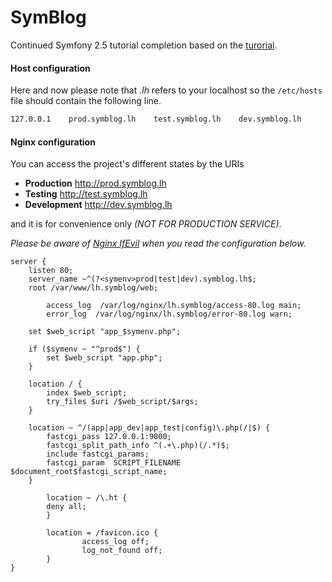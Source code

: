 SymBlog
=======

Continued Symfony 2.5 tutorial completion based on the [turorial](http://tutorial.symblog.co.uk/ "Symfony2 Tutorial").

#### Host configuration

Here and now please note that *.lh* refers to your localhost so the `/etc/hosts` file should contain the following line.

```Bash
127.0.0.1    prod.symblog.lh    test.symblog.lh    dev.symblog.lh
```

#### Nginx configuration

You can access the project's different states by the URIs

- **Production** http://prod.symblog.lh
- **Testing** http://test.symblog.lh
- **Development** http://dev.symblog.lh

and it is for convenience only *(NOT FOR PRODUCTION SERVICE)*.

*Please be aware of [Nginx IfEvil](http://wiki.nginx.org/IfIsEvil "Nginx IfIsEvil") when you read the configuration below.*

```Nginx
server {
    listen 80;
    server_name ~^(?<symenv>prod|test|dev).symblog.lh$;
	root /var/www/lh.symblog/web;

        access_log  /var/log/nginx/lh.symblog/access-80.log main;
        error_log  /var/log/nginx/lh.symblog/error-80.log warn;

	set $web_script "app_$symenv.php";

	if ($symenv ~ "^prod$") {
		set $web_script "app.php";
	}

	location / {
		index $web_script;
		try_files $uri /$web_script/$args;
	}

	location ~ ^/(app|app_dev|app_test|config)\.php(/|$) {
		fastcgi_pass 127.0.0.1:9000;
		fastcgi_split_path_info ^(.+\.php)(/.*)$;
		include fastcgi_params;
		fastcgi_param  SCRIPT_FILENAME $document_root$fastcgi_script_name;
	}

        location ~ /\.ht {
		deny all;
        }

        location = /favicon.ico {
                access_log off;
                log_not_found off;
        }
}
```
